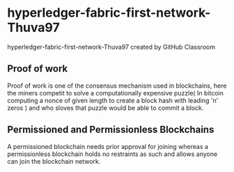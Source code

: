 # hyperledger-fabric-first-network-Thuva97
hyperledger-fabric-first-network-Thuva97 created by GitHub Classroom

## Proof of work
Proof of work is one of the consensus mechanism used in blockchains, here the miners competit to solve a computationally expensive puzzle( In bitcoin computing a nonce of given length to create a block hash with leading 'n' zeros ) and who sloves that puzzle would be able to commit a block.

## Permissioned and Permissionless Blockchains
A permissioned blockchain needs prior approval for joining whereas a permissionless blockchain holds no restraints as such and allows anyone can join the blockchain network.